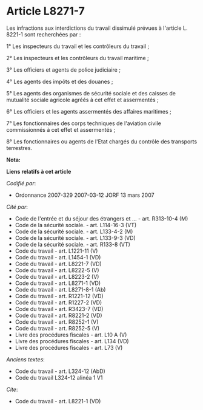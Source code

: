 # Article L8271-7

Les infractions aux interdictions du travail dissimulé prévues à l'article L. 8221-1 sont recherchées par :

1° Les inspecteurs du travail et les contrôleurs du travail ;

2° Les inspecteurs et les contrôleurs du travail maritime ;

3° Les officiers et agents de police judiciaire ;

4° Les agents des impôts et des douanes ;

5° Les agents des organismes de sécurité sociale et des caisses de mutualité sociale agricole agréés à cet effet et
assermentés ;

6° Les officiers et les agents assermentés des affaires maritimes ;

7° Les fonctionnaires des corps techniques de l'aviation civile commissionnés à cet effet et assermentés ;

8° Les fonctionnaires ou agents de l'Etat chargés du contrôle des transports terrestres.

**Nota:**



**Liens relatifs à cet article**

_Codifié par_:

  - Ordonnance 2007-329 2007-03-12 JORF 13 mars 2007

_Cité par_:

  - Code de l'entrée et du séjour des étrangers et ... - art. R313-10-4 (M)
  - Code de la sécurité sociale. - art. L114-16-3 (VT)
  - Code de la sécurité sociale. - art. L133-4-2 (M)
  - Code de la sécurité sociale. - art. L133-9-3 (VD)
  - Code de la sécurité sociale. - art. R133-8 (VT)
  - Code du travail - art. L1221-11 (V)
  - Code du travail - art. L1454-1 (VD)
  - Code du travail - art. L8221-7 (VD)
  - Code du travail - art. L8222-5 (V)
  - Code du travail - art. L8223-2 (V)
  - Code du travail - art. L8271-1 (VD)
  - Code du travail - art. L8271-8-1 (Ab)
  - Code du travail - art. R1221-12 (VD)
  - Code du travail - art. R1227-2 (VD)
  - Code du travail - art. R3423-7 (VD)
  - Code du travail - art. R8221-2 (VD)
  - Code du travail - art. R8252-1 (V)
  - Code du travail - art. R8252-5 (V)
  - Livre des procédures fiscales - art. L10 A (V)
  - Livre des procédures fiscales - art. L134 (VD)
  - Livre des procédures fiscales - art. L73 (V)

_Anciens textes_:

  - Code du travail - art. L324-12 (AbD)
  - Code du travail L324-12 alinéa 1 V1

_Cite_:

  - Code du travail - art. L8221-1 (VD)
